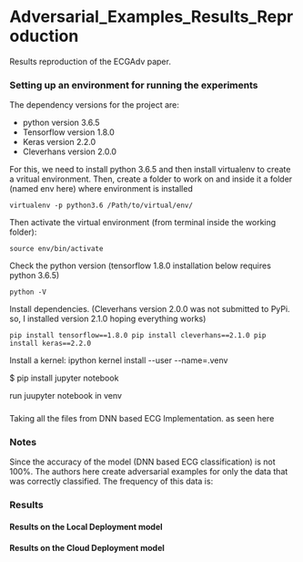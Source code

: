 # Adversarial_Examples_Results_Reproduction
Results reproduction of the ECGAdv paper. 

### Setting up an environment for running the experiments
The dependency versions for the project are:  
  - python version 3.6.5
  - Tensorflow version 1.8.0
  - Keras version 2.2.0
  - Cleverhans version 2.0.0
  
For this, we need to install python 3.6.5 and then install virtualenv to create a vritual environment.
Then, create a folder to work on and inside it a folder (named env here) where environment is installed

`virtualenv -p python3.6 /Path/to/virtual/env/`

Then activate the virtual environment (from terminal inside the working folder):

`source env/bin/activate`

Check the python version (tensorflow 1.8.0 installation below requires python 3.6.5)

`python -V`

Install dependencies. (Cleverhans version 2.0.0 was not submitted to PyPi. so, I installed version 2.1.0 hoping everything works)

`pip install tensorflow==1.8.0
pip install cleverhans==2.1.0
pip install keras==2.2.0`


Install a kernel: ipython kernel install --user --name=.venv

 $ pip install jupyter notebook
 
 run juupyter notebook in venv 

###
Taking all the files from DNN based ECG Implementation. as seen here

### Notes
Since the accuracy of the model (DNN based ECG classification) is not 100%. The authors here create adversarial examples for only the data that was correctly classified. The frequency of this data is: 

###  Results

####  Results on the Local Deployment model

####  Results on the Cloud Deployment model
